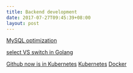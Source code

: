 ```yaml
---
title: Backend development
date: 2017-07-27T09:45:39+08:00
layout: post
---
```


[MySQL optimization](http://www.jianshu.com/p/d7665192aaaf)

[select VS switch in Golang](http://colobu.com/2017/07/07/select-vs-switch-in-golang/)

[Github now is in Kubernetes](http://dockone.io/article/2505) [Kubernetes](https://github.com/kubernetes) [Docker](https://www.docker.com/)


